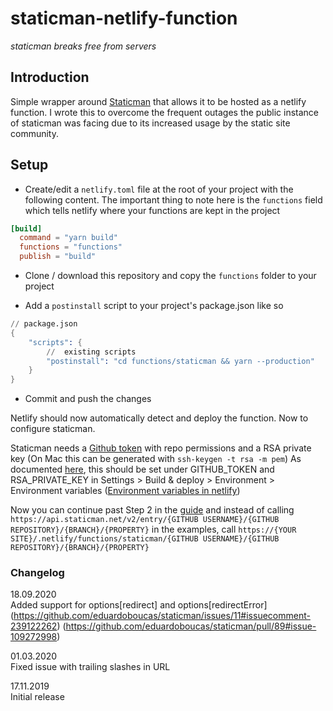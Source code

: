 # staticman-netlify-function

*staticman breaks free from servers*

## Introduction

Simple wrapper around [Staticman](https://staticman.net/) that allows it to be hosted as a netlify function. I wrote this to overcome the frequent outages the public instance of staticman was facing due to its increased usage by the static site community.

## Setup
- Create/edit a `netlify.toml` file at the root of your project with the following content. The important thing to note here is the `functions` field which tells netlify where your functions are kept in the project
```toml
[build]
  command = "yarn build"
  functions = "functions"
  publish = "build"
```

- Clone / download this repository and copy the `functions` folder to your project

- Add a `postinstall` script to your project's package.json like so
```s
// package.json
{
    "scripts": {
        //  existing scripts
        "postinstall": "cd functions/staticman && yarn --production"
    }
}
```

- Commit and push the changes

Netlify should now automatically detect and deploy the function. Now to configure staticman.

Staticman needs a [Github token](https://help.github.com/en/github/authenticating-to-github/creating-a-personal-access-token-for-the-command-line) with repo permissions and a RSA private key (On Mac this can be generated with `ssh-keygen -t rsa -m pem`) As documented [here](https://staticman.net/docs/api), this should be set under GITHUB_TOKEN and RSA_PRIVATE_KEY in Settings > Build & deploy > Environment > Environment variables ([Environment variables in netlify](https://docs.netlify.com/configure-builds/environment-variables/))

Now you can continue past Step 2 in the [guide](https://staticman.net/docs/index.html) and instead of calling `https://api.staticman.net/v2/entry/{GITHUB USERNAME}/{GITHUB REPOSITORY}/{BRANCH}/{PROPERTY}` in the examples, call `https://{YOUR SITE}/.netlify/functions/staticman/{GITHUB USERNAME}/{GITHUB REPOSITORY}/{BRANCH}/{PROPERTY}`

### Changelog
18.09.2020\
Added support for options[redirect] and options[redirectError]
(https://github.com/eduardoboucas/staticman/issues/11#issuecomment-239122262)
(https://github.com/eduardoboucas/staticman/pull/89#issue-109272998)

01.03.2020\
Fixed issue with trailing slashes in URL

17.11.2019\
Initial release
